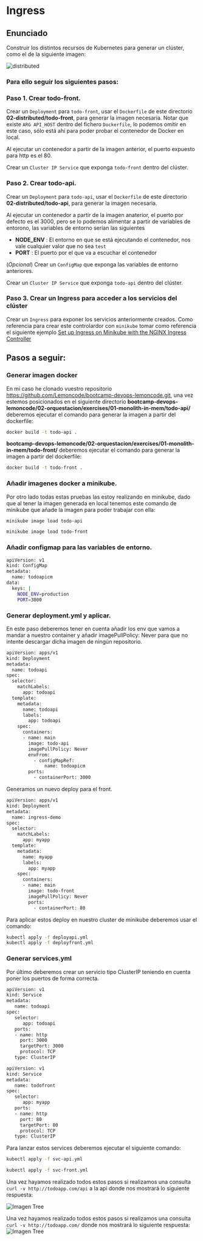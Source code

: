 # Ingress

## Enunciado

Construir los distintos recursos de Kubernetes para generar un clúster, como el de la siguiente imagen:

![distributed](../Imagenes/distributed.png)

### Para ello seguir los siguientes pasos:

### Paso 1. Crear todo-front.

Crear un `Deployment` para `todo-front`, usar el `Dockerfile` de este directorio **02-distributed/todo-front**, para generar la imagen necesaria. Notar que existe `ARG API_HOST` dentro del fichero `Dockerfile`, lo podemos omitir en este caso, sólo está ahí para poder probar el contenedor de Docker en local.

Al ejecutar un contenedor a partir de la imagen anterior, el puerto expuesto para http es el 80. 

Crear un `Cluster IP Service` que exponga `todo-front` dentro del clúster.

### Paso 2. Crear todo-api.

Crear un `Deployment` para `todo-api`, usar el `Dockerfile` de este directorio **02-distributed/todo-api**, para generar la imagen necesaria.

Al ejecutar un contenedor a partir de la imagen anaterior, el puerto por defecto es el 3000, pero se lo podemos alimentar a partir de  variables de entorono, las variables de entorno serían las siguientes

* **NODE_ENV** : El entorno en que se está ejecutando el contenedor, nos vale cualquier valor que no sea `test`
* **PORT** : El puerto por el que va a escuchar el contenedor

(_Opcional_) Crear un `ConfigMap` que exponga las variables de entorno anteriores. 

Crear un `Cluster IP Service` que exponga `todo-api` dentro del clúster.

### Paso 3. Crear un Ingress para acceder a los servicios del clúster

Crear un `Ingress` para exponer los servicios anteriormente creados. Como referencia para crear este controlardor con `minikube` tomar como referencia el siguiente ejemplo [Set up Ingress on Minikube with the NGINX Ingress Controller](https://kubernetes.io/docs/tasks/access-application-cluster/ingress-minikube/)

## Pasos a seguir:
### Generar imagen docker 
En mi caso he clonado vuestro repositorio https://github.com/Lemoncode/bootcamp-devops-lemoncode.git, una vez estemos posicionados en el siguiente directorio **bootcamp-devops-lemoncode/02-orquestacion/exercises/01-monolith-in-mem/todo-api/** deberemos ejecutar el comando para generar la imagen a partir del dockerfile: 
```bash
docker build -t todo-api .
```
**bootcamp-devops-lemoncode/02-orquestacion/exercises/01-monolith-in-mem/todo-front/** deberemos ejecutar el comando para generar la imagen a partir del dockerfile:
```bash
docker build -t todo-front .
```
### Añadir imagenes docker a minikube.
Por otro lado todas estas pruebas las estoy realizando en minikube, dado que al tener la imagen generada en local tenemos este comando de minikube que añade la imagen para poder trabajar con ella:
```bash
minikube image load todo-api

minikube image load todo-front
```
### Añadir configmap para las variables de entorno.
```bash
apiVersion: v1
kind: ConfigMap
metadata:
  name: todoapicm
data:
  keys: | 
    NODE_ENV=production
    PORT=3000
```
### Generar deployment.yml y aplicar.
En este paso deberemos tener en cuenta añadir los env que vamos a mandar a nuestro container y añadir imagePullPolicy: Never para que no intente descargar dicha imagen de ningún repositorio.
```bash
apiVersion: apps/v1
kind: Deployment
metadata:
  name: todoapi
spec:
  selector:
    matchLabels:
      app: todoapi
  template:
    metadata:
      name: todoapi 
      labels:
        app: todoapi
    spec:
      containers:
      - name: main
        image: todo-api
        imagePullPolicy: Never
        envFrom:
          - configMapRef:
              name: todoapicm
        ports:
          - containerPort: 3000
```
Generamos un nuevo deploy para el front.
```bash
apiVersion: apps/v1
kind: Deployment
metadata:
  name: ingress-demo
spec:
  selector:
    matchLabels:
      app: myapp
  template:
    metadata:
      name: myapp 
      labels:
        app: myapp
    spec:
      containers:
      - name: main
        image: todo-front
        imagePullPolicy: Never
        ports:
          - containerPort: 80
```
Para aplicar estos deploy en nuestro cluster de minikube deberemos usar el comando:
```bash
kubectl apply -f deployapi.yml
kubectl apply -f deployfront.yml
```

### Generar services.yml
Por último deberemos crear un servicio tipo ClusterIP teniendo en cuenta poner los puertos de forma correcta.
```bash
apiVersion: v1 
kind: Service
metadata: 
   name: todoapi
spec: 
   selector: 
      app: todoapi 
   ports: 
   - name: http 
     port: 3000 
     targetPort: 3000 
     protocol: TCP
   type: ClusterIP
```
```bash
apiVersion: v1 
kind: Service
metadata: 
   name: todofront
spec: 
   selector: 
      app: myapp
   ports: 
   - name: http 
     port: 80
     targetPort: 80
     protocol: TCP
   type: ClusterIP
```
Para lanzar estos services deberemos ejecutar el siguiente comando:
```bash
kubectl apply -f svc-api.yml

kubectl apply -f svc-front.yml

```

Una vez hayamos realizado todos estos pasos si realizamos una consulta ```curl -v http://todoapp.com/api``` a la api donde nos mostrará lo siguiente respuesta:

![Imagen Tree](../../Imagenes/consulta3.png)

Una vez hayamos realizado todos estos pasos si realizamos una consulta ```curl -v http://todoapp.com/``` donde nos mostrará lo siguiente respuesta:
![Imagen Tree](../../Imagenes/consulta4.png)

